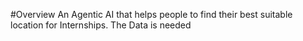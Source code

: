 #Overview
An Agentic AI that helps people to find their best suitable location for Internships.
The Data is needed
